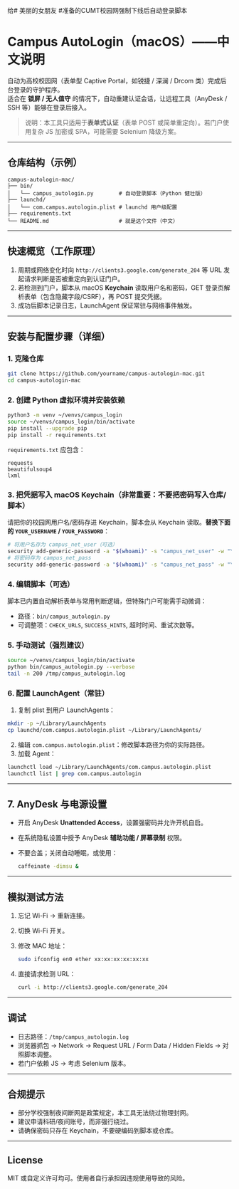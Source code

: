 给# 美丽的女朋友 #准备的CUMT校园网强制下线后自动登录脚本

# Campus AutoLogin（macOS）——中文说明

自动为高校校园网（表单型 Captive Portal，如锐捷 / 深澜 / Drcom 类）完成后台登录的守护程序。  
适合在 **锁屏 / 无人值守** 的情况下，自动重建认证会话，让远程工具（AnyDesk / SSH 等）能够在登录后接入。

> 说明：本工具只适用于**表单式认证**（表单 POST 或简单重定向）。若门户使用复杂 JS 加密或 SPA，可能需要 Selenium 降级方案。

---

## 仓库结构（示例）

```
campus-autologin-mac/
├── bin/
│   └── campus_autologin.py        # 自动登录脚本（Python 健壮版）
├── launchd/
│   └── com.campus.autologin.plist # launchd 用户级配置
├── requirements.txt
└── README.md                      # 就是这个文件（中文）
```

---

## 快速概览（工作原理）

1. 周期或网络变化时向 `http://clients3.google.com/generate_204` 等 URL 发起请求判断是否被重定向到认证门户。  
2. 若检测到门户，脚本从 macOS **Keychain** 读取用户名和密码，GET 登录页解析表单（包含隐藏字段/CSRF），再 POST 提交凭据。  
3. 成功后脚本记录日志，LaunchAgent 保证常驻与网络事件触发。

---

## 安装与配置步骤（详细）

### 1. 克隆仓库

```bash
git clone https://github.com/yourname/campus-autologin-mac.git
cd campus-autologin-mac
```

### 2. 创建 Python 虚拟环境并安装依赖

```bash
python3 -m venv ~/venvs/campus_login
source ~/venvs/campus_login/bin/activate
pip install --upgrade pip
pip install -r requirements.txt
```

`requirements.txt` 应包含：

```
requests
beautifulsoup4
lxml
```

### 3. 把凭据写入 macOS Keychain（**非常重要：不要把密码写入仓库/脚本**）

请把你的校园网用户名/密码存进 Keychain，脚本会从 Keychain 读取。**替换下面的 `YOUR_USERNAME` / `YOUR_PASSWORD`**：

```bash
# 将用户名存为 campus_net_user（可选）
security add-generic-password -a "$(whoami)" -s "campus_net_user" -w "YOUR_USERNAME" -U
# 将密码存为 campus_net_pass
security add-generic-password -a "$(whoami)" -s "campus_net_pass" -w "YOUR_PASSWORD" -U
```

### 4. 编辑脚本（可选）

脚本已内置自动解析表单与常用判断逻辑，但特殊门户可能需手动微调：

- 路径：`bin/campus_autologin.py`
- 可调整项：`CHECK_URLS`, `SUCCESS_HINTS`, 超时时间、重试次数等。

### 5. 手动测试（强烈建议）

```bash
source ~/venvs/campus_login/bin/activate
python bin/campus_autologin.py --verbose
tail -n 200 /tmp/campus_autologin.log
```

### 6. 配置 LaunchAgent（常驻）

1. 复制 plist 到用户 LaunchAgents：

```bash
mkdir -p ~/Library/LaunchAgents
cp launchd/com.campus.autologin.plist ~/Library/LaunchAgents/
```

2. 编辑 `com.campus.autologin.plist`：修改脚本路径为你的实际路径。  
3. 加载 Agent：

```bash
launchctl load ~/Library/LaunchAgents/com.campus.autologin.plist
launchctl list | grep com.campus.autologin
```

---

## 7. AnyDesk 与电源设置

- 开启 AnyDesk **Unattended Access**，设置强密码并允许开机自启。  

- 在系统隐私设置中授予 AnyDesk **辅助功能 / 屏幕录制** 权限。  

- 不要合盖；关闭自动睡眠，或使用：

  ```bash
  caffeinate -dimsu &
  ```

---

## 模拟测试方法

1. 忘记 Wi-Fi → 重新连接。  

2. 切换 Wi-Fi 开关。  

3. 修改 MAC 地址：  

   ```bash
   sudo ifconfig en0 ether xx:xx:xx:xx:xx:xx
   ```

4. 直接请求检测 URL：

   ```bash
   curl -i http://clients3.google.com/generate_204
   ```

---

## 调试

- 日志路径：`/tmp/campus_autologin.log`  
- 浏览器抓包 → Network → Request URL / Form Data / Hidden Fields → 对照脚本调整。  
- 若门户依赖 JS → 考虑 Selenium 版本。

---

## 合规提示

- 部分学校强制夜间断网是政策规定，本工具无法绕过物理封网。  
- 建议申请科研/夜间账号，而非强行绕过。  
- 请确保密码只存在 Keychain，不要硬编码到脚本或仓库。

---

## License

MIT 或自定义许可均可。使用者自行承担因违规使用导致的风险。
